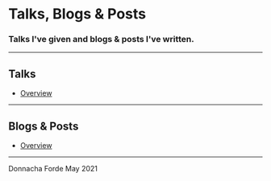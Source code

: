 # Talks, Blogs & Posts
### Talks I've given and blogs & posts I've written.



***
## Talks

* [Overview](https://github.com/donnachaforde/talks-posts/blob/master/talks/README.md)




***
## Blogs & Posts

* [Overview](https://github.com/donnachaforde/talks-posts/tree/master/blogs/README.md) 



*** 
Donnacha Forde
May 2021
